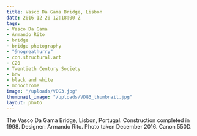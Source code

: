 ```yaml
---
title: Vasco Da Gama Bridge, Lisbon
date: 2016-12-20 12:18:00 Z
tags:
- Vasco Da Gama
- Armando Rito
- bridge
- bridge photography
- "@nogreathurry"
- con.structural.art
- C20
- Twentieth Century Society
- bnw
- black and white
- monochrome
image: "/uploads/VDG3.jpg"
thumbnail_image: "/uploads/VDG3_thumbnail.jpg"
layout: photo
---
```


The Vasco Da Gama Bridge, Lisbon, Portugal.  Construction completed in 1998.  Designer:  Armando Rito. Photo taken December 2016. Canon 550D.